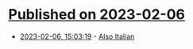 # [Published on 2023-02-06](index.md)

* [2023-02-06, 15:03:19](https://news.ycombinator.com/item?id=34678273) - [Also Italian](https://www.laphamsquarterly.org/roundtable/also-italian)
